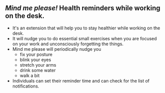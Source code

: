 *Mind me please!*
**Health reminders while working on the desk.**
---
- It's an extension that will help you to stay healthier while working on the desk.
- It will nudge you to do essential small exercises when you are focused on your work and unconsciously forgetting the things.
- Mind me please will periodically nudge you
	- fix your posture
	- blink your eyes
	- stretch your arms
	- drink some water
	- walk a bit
- Individuals can set their reminder time and can check for the list of notifications.

